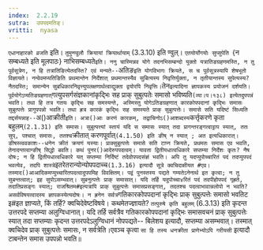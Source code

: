 ```yaml
---
index:  2.2.19
sutra:  उपपदमतिङ्।
vritti:  nyasa
---
```


`एधानाहारको व्रजति` इति। `तुमुन्ण्वुलौ क्रियायां क्रियार्थायाम्` (3.3.10) इति ण्वुल्। `एतयोर्योगयोः सुप्सुपेति `{न सम्बध्यते इति मूलपाठः} नाभिसम्बध्यते` इति। ननु चास्मिन्नव योगे तदनभिसम्बन्दो युक्तो यत्रातिङग्रहणमस्ति, न तु पूर्वसूत्रेण, न हि तत्रातिङित्येतदस्ति? एवं मन्यते-- `अतिङ` इति योगविभागः क्रियते, स च पूर्वसूत्रस्यापि शेषभूतो विज्ञायते। नन्वेवमप्यतिङिति प्रथमान्तेन निर्देशात् प्रथमान्तस्यैव सुबित्यस्य निवृत्तिर्युक्ता, न तृतीयान्तस्य सुपेत्यस्य? नैतदस्ति; समान्येन सुबधिकारनिवृत्त्युपलक्षणार्थत्वाद्युक्ता द्वयोरपि निवृत्तिः। `तेन` इत्यादिना ज्ञापकस्य प्रयोजनं दर्शयति। पूर्वयोगेऽप्यतिङग्रहणात् `गत्युपसर्गसंज्ञकानांकृद्भिः सह प्राक् सुबुत्पतेः समासो भविष्यति` (व्या।प।१३८) इत्येतदुपपन्नं भवति। तथा हि तत्र गतयः कृद्भिः सह समस्यन्ते, अस्मिस्तु योगेऽतिङग्रहणात् कारकोपपदानां कृद्भिः समासः सुबुत्पत्तेः प्रागुपपन्नो भवति। तथा ह्रत्र कारकं कृद्भिः सह समस्यते प्राक् सुबुत्पत्तेः।
समासे सति यदिष्टं सिध्यति तद्दर्सयन्नाह-- `अ()आक्रीती` इति। अत्रा()आः करणं कारकम्, तद्वाचिनोऽ()आशब्दस्य `कर्त्तृकरणे कृता बहुलम्` (2.1.31) इति समासः। सुबुत्पत्त्यां स्तायं यदि स समासः स्यात् तदा प्रागन्तरङ्गत्वाट्टाप स्यात्, ततः सुप्, पश्चात् समासः, ततश्च `क्रीतात् करणपूर्वात्` (4.1.50) इति ङीष् न स्यात् ; अत इत्यधिकारात्। ङीषस्त्ववकाशः--धनेन क्रीतं क्रयणं यस्याः। प्राक्सुबुत्पत्तेः समासे सति टाप्न क्रियते, प्रथमतः समास एव भवति, तेनादन्तत्वान्ङीष् सिद्धो बवति। कथं पुनर()आदेरुपपदत्वम्। यावता द्वितीयधात्वधिकारे सप्तम्या निर्देशः कृतः? नैष दोषः; न हि द्वितीयधात्वधिकारे यत् सप्तम्या निर्दिष्टं तदेवोपपदसंज्ञं भवति। अपि तु यदप्युपोच्चारितं पदं तदप्युपपदं भवत्येव, तदपि शास्त्रे `इतरेतरान्योन्योपपदाच्च` (1.3.16) इत्यादौ सूत्रे क्वचिदाक्षीयत #एव। तस्माद()आआदिकमप्युच्चारितपदत्वादुपपमिह विवक्षितम्। पद्वं पुनस्तस्य पद्यते गम्यतेऽनेनार्थ इत कृत्वा; न तु सुबन्तत्वात्; इह सुपोऽसम्भवात्। सुबनुत्पत्तेः प्राक् समासात्। यदि तर्हि यदुपोच्चा४रितं पदं तदपीहोपपदं गृह्रते, तदातिप्रसङ्गः स्यात्; राजश्रितम#इत्यत्रापि प्राक् सुबुत्पत्तेः समासप्रसङ्गात्, तदतश्च पदत्वाभावान्नलोपो न भवति? असर्वविषयत्वादस्य ज्ञापकस्येत्यदोषः। न ह्रनेन सर्वत्र `गतिकारकोपपदानां कृद्भिः प्राक् सुबुत्पत्तेः समासो भवतिट इ#इत ज्ञाप्यते, किं तर्हि? क्वचिदेवेष्टविषये। कथमेतज्ज्ञायते? `तत्पुरुषे कृति बहुलम्` (6.3.13) इति कृदन्त उत्तरपदे सप्तम्या अलुग्विधानात्। यदि तर्हि सर्वत्रैव गतिकारकोपपदानां कृद्भिः समासवचनं प्राक् सुबुत्पत्तेः स्यात् तदा सप्तम्याः कृदन्त उत्तरपदेऽलुग्विधानं नोपपद्यते-- बिलेशय इत्यादौ, सप्तम्या असम्भवात्। तस्मात् क्वचिदेव प्राक् सुबुत्पत्तेः समासः, न सर्वत्रेति।एवञ्च कृत्वा `सा हि तस्य धनक्रीता प्राणेभ्योऽपि गरीयसी` इत्यादौ टाबन्तेन समास उपपन्नो भवति॥
